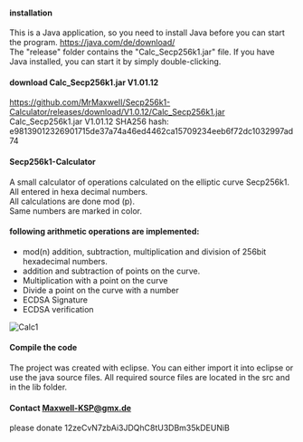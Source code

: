 #### installation
This is a Java application, so you need to install Java before you can start the program.
https://java.com/de/download/
<br>The "release" folder contains the "Calc_Secp256k1.jar" file.
If you have Java installed, you can start it by simply double-clicking.

#### download Calc_Secp256k1.jar  V1.01.12
https://github.com/MrMaxweII/Secp256k1-Calculator/releases/download/V1.0.12/Calc_Secp256k1.jar
<br>Calc_Secp256k1.jar V1.01.12  SHA256 hash:  e98139012326901715de37a74a46ed4462ca15709234eeb6f72dc1032997ad74

#### Secp256k1-Calculator
A small calculator of operations calculated on the elliptic curve Secp256k1.
<br> All entered in hexa decimal numbers.
<br>All calculations are done mod (p).
<br>Same numbers are marked in color.

#### following arithmetic operations are implemented:
- mod(n) addition, subtraction, multiplication and division of 256bit hexadecimal numbers.  
- addition and subtraction of points on the curve. 
- Multiplication with a point on the curve
- Divide a point on the curve with a number
- ECDSA Signature 
- ECDSA verification

![Calc1](https://user-images.githubusercontent.com/34688939/68996640-257c1d00-089d-11ea-960b-4a55e3ef7781.png)





#### Compile the code
The project was created with eclipse.
You can either import it into eclipse or use the java source files.
All required source files are located in the src and in the lib folder.

#### Contact Maxwell-KSP@gmx.de
please donate 12zeCvN7zbAi3JDQhC8tU3DBm35kDEUNiB
